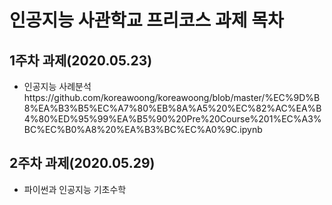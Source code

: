 # 인공지능 사관학교 프리코스 과제 목차

## 1주차 과제(2020.05.23)
- 인공지능 사례분석https://github.com/koreawoong/koreawoong/blob/master/%EC%9D%B8%EA%B3%B5%EC%A7%80%EB%8A%A5%20%EC%82%AC%EA%B4%80%ED%95%99%EA%B5%90%20Pre%20Course%201%EC%A3%BC%EC%B0%A8%20%EA%B3%BC%EC%A0%9C.ipynb

## 2주차 과제(2020.05.29)
- 파이썬과 인공지능 기초수학
